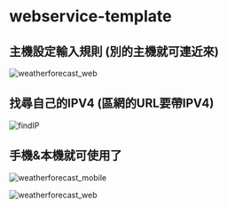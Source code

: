 # webservice-template

## 主機設定輸入規則 (別的主機就可連近來)
![weatherforecast_web](https://github.com/weitsunglin/webservice-template/blob/main/%E6%96%B0%E5%A2%9E%E8%BC%B8%E5%85%A5%E8%A6%8F%E5%89%87.jpg)


## 找尋自己的IPV4 (區網的URL要帶IPV4)
![findIP](https://github.com/weitsunglin/webservice-template/blob/main/findIP.jpg)

## 手機&本機就可使用了

![weatherforecast_mobile](https://github.com/weitsunglin/webservice-template/blob/main/weatherforecast_mobile.jpg)

![weatherforecast_web](https://github.com/weitsunglin/webservice-template/blob/main/weatherforecast_web.jpg)
